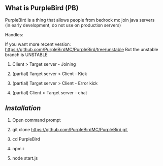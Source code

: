 ## What is PurpleBird (PB)

PurpleBird is a thing that allows people from bedrock mc join java servers (in early development, do not use on production servers)

Handles:

If you want more recent version: https://github.com/PurpleBirdMC/PurpleBird/tree/unstable
But the unstable branch is UNSTABLE

  1. Client > Target server - Joining 
  
  2. (partial) Target server > Client - Kick
  
  3. (partial) Target server > Client - Error kick
  
  4. (partial) Client > Target server - chat


##      ***Installation***
1. Open command prompt

2. git clone https://github.com/PurpleBirdMC/PurpleBird.git

3. cd PurpleBird

4. npm i

5. node start.js
